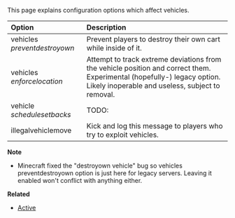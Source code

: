 This page explains configuration options which affect vehicles.

| Option                          | Description |
| :------------------------------ | :---------- |
| vehicles _preventdestroyown_    | Prevent players to destroy their own cart while inside of it.|
| vehicles _enforcelocation_      | Attempt to track extreme deviations from the vehicle position and correct them. Experimental (hopefully-) legacy option. Likely inoperable and useless, subject to removal.|
| vehicle _schedulesetbacks_      | TODO: |
| illegalvehiclemove              | Kick and log this message to players who try to exploit vehicles.|

**Note**
* Minecraft fixed the "destroyown vehicle" bug so vehicles preventdestroyown option is just here for legacy servers. Leaving it enabled won't conflict with anything either.

**Related**  
* [Active](https://github.com/Updated-NoCheatPlus/Docs/blob/master/Settings/General.md#active)
